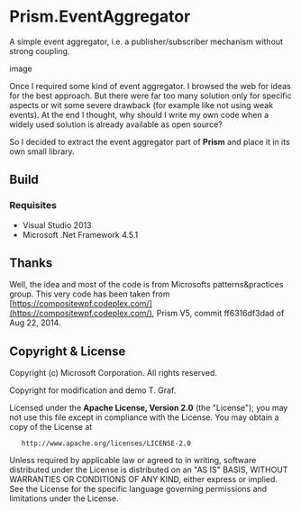 Prism.EventAggregator
=====================

A simple event aggregator, i.e. a publisher/subscriber mechanism
without strong coupling.

image 

Once I required some kind of event aggregator. I browsed the web for ideas
for the best approach. But there were far too many solution only for specific
aspects or wit some severe drawback (for example like not using weak events).
At the end I thought, why should I write my own code when a widely used
solution is already available as open source? 

So I decided to extract the event aggregator part of **Prism** and place it in its own small library. 

## Build ##

### Requisites ###

* Visual Studio 2013
* Microsoft .Net Framework 4.5.1

## Thanks ##

Well, the idea and most of the code is from Microsofts patterns&practices group. This very code has been taken from [https://compositewpf.codeplex.com/](https://compositewpf.codeplex.com/),
Prism V5, commit ff6316df3dad of Aug 22, 2014.

## Copyright & License ##

Copyright (c) Microsoft Corporation. All rights reserved.

Copyright for modification and demo T. Graf.

Licensed under the **Apache License, Version 2.0** (the "License");
you may not use this file except in compliance with the License.
You may obtain a copy of the License at

       http://www.apache.org/licenses/LICENSE-2.0

Unless required by applicable law or agreed to in writing, software distributed under the License is distributed on an "AS IS" BASIS, WITHOUT WARRANTIES OR CONDITIONS OF ANY KIND, either express or implied.
See the License for the specific language governing permissions and limitations under the License.
